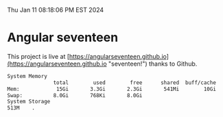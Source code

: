 Thu Jan 11 08:18:06 PM EST 2024

# Angular seventeen


This project is live at [https://angularseventeen.github.io](https://angularseventeen.github.io "seventeen!") thanks to Github.

```bash
System Memory
               total        used        free      shared  buff/cache   available
Mem:            15Gi       3.3Gi       2.3Gi       541Mi        10Gi        11Gi
Swap:          8.0Gi       768Ki       8.0Gi
System Storage
513M	.
